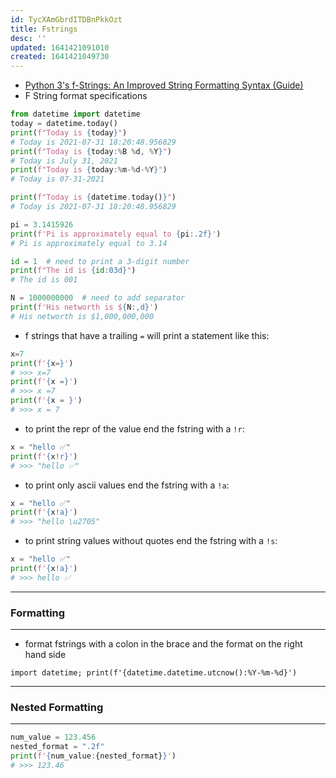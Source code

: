 ```yaml
---
id: TycXAmGbrdITDBnPkkOzt
title: Fstrings
desc: ''
updated: 1641421091010
created: 1641421049730
---
```


- [Python 3's f-Strings: An Improved String Formatting Syntax (Guide)](https://realpython.com/python-f-strings/)
- F String format specifications

```python
from datetime import datetime
today = datetime.today()
print(f"Today is {today}")
# Today is 2021-07-31 18:20:48.956829
print(f"Today is {today:%B %d, %Y}")
# Today is July 31, 2021
print(f"Today is {today:%m-%d-%Y}")
# Today is 07-31-2021

print(f"Today is {datetime.today()}")
# Today is 2021-07-31 18:20:48.956829

pi = 3.1415926
print(f'Pi is approximately equal to {pi:.2f}')
# Pi is approximately equal to 3.14

id = 1  # need to print a 3-digit number
print(f"The id is {id:03d}")
# The id is 001

N = 1000000000  # need to add separator
print(f'His networth is ${N:,d}')
# His networth is $1,000,000,000
```

- f strings that have a trailing `=` will print a statement like this:

```python
x=7
print(f'{x=}')
# >>> x=7
print(f'{x =}')
# >>> x =7
print(f'{x = }')
# >>> x = 7
```

- to print the repr of the value end the fstring with a `!r`:

```python
x = "hello ✅"
print(f'{x!r}')
# >>> "hello ✅"
```

- to print only ascii values end the fstring with a `!a`:

```python
x = "hello ✅"
print(f'{x!a}')
# >>> "hello \u2705"
```

- to print string values without quotes end the fstring with a `!s`:

```python
x = "hello ✅"
print(f'{x!a}')
# >>> hello ✅
```

---

### Formatting

---

- format fstrings with a colon in the brace and the format on the right hand side

`import datetime; print(f'{datetime.datetime.utcnow():%Y-%m-%d}')`

---

### Nested Formatting

---

```python
num_value = 123.456
nested_format = ".2f"
print(f'{num_value:{nested_format}}')
# >>> 123.46
```
